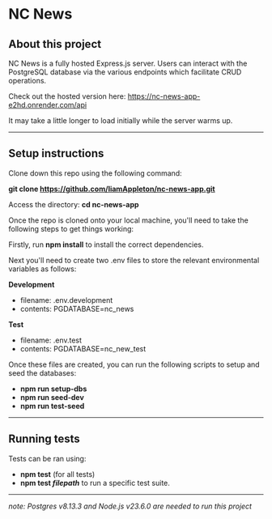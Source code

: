 # NC News

## About this project

NC News is a fully hosted Express.js server. Users can interact with the PostgreSQL database via the various endpoints which facilitate CRUD operations.

Check out the hosted version here: https://nc-news-app-e2hd.onrender.com/api

It may take a little longer to load initially while the server warms up.

---

## Setup instructions

Clone down this repo using the following command:

**git clone https://github.com/liamAppleton/nc-news-app.git**

Access the directory: **cd nc-news-app**

Once the repo is cloned onto your local machine, you'll need to take the following steps to get things working:

Firstly, run **npm install** to install the correct dependencies.

Next you'll need to create two .env files to store the relevant environmental variables as follows:

**Development**

- filename: .env.development
- contents: PGDATABASE=nc_news

**Test**

- filename: .env.test
- contents: PGDATABASE=nc_new_test

Once these files are created, you can run the following scripts to setup and seed the databases:

- **npm run setup-dbs**
- **npm run seed-dev**
- **npm run test-seed**

---

## Running tests

Tests can be ran using:

- **npm test** (for all tests)
- **npm test _filepath_** to run a specific test suite.

---

_note: Postgres v8.13.3 and Node.js v23.6.0 are needed to run this project_
